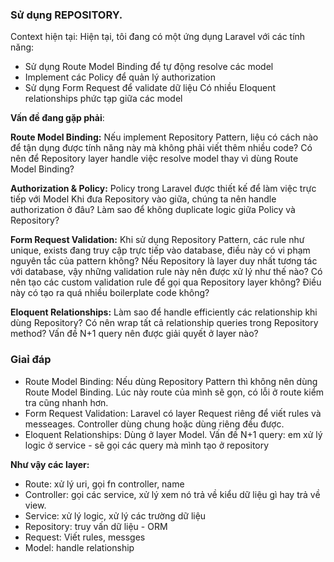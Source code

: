 ### Sử dụng REPOSITORY.
Context hiện tại:
Hiện tại, tôi đang có một ứng dụng Laravel với các tính năng:
- Sử dụng Route Model Binding để tự động resolve các model
- Implement các Policy để quản lý authorization
- Sử dụng Form Request để validate dữ liệu
Có nhiều Eloquent relationships phức tạp giữa các model

**Vấn đề đang gặp phải**:

**Route Model Binding:**
Nếu implement Repository Pattern, liệu có cách nào để tận dụng được tính năng này mà không phải viết thêm nhiều code?
Có nên để Repository layer handle việc resolve model thay vì dùng Route Model Binding?

**Authorization & Policy:**
Policy trong Laravel được thiết kế để làm việc trực tiếp với Model
Khi đưa Repository vào giữa, chúng ta nên handle authorization ở đâu?
Làm sao để không duplicate logic giữa Policy và Repository?

**Form Request Validation:**
Khi sử dụng Repository Pattern, các rule như unique, exists đang truy cập trực tiếp vào database, điều này có vi phạm nguyên tắc của pattern không?
Nếu Repository là layer duy nhất tương tác với database, vậy những validation rule này nên được xử lý như thế nào?
Có nên tạo các custom validation rule để gọi qua Repository layer không? Điều này có tạo ra quá nhiều boilerplate code không?

**Eloquent Relationships:**
Làm sao để handle efficiently các relationship khi dùng Repository?
Có nên wrap tất cả relationship queries trong Repository method?
Vấn đề N+1 query nên được giải quyết ở layer nào?

### Giaỉ đáp
- Route Model Binding: Nếu dùng Repository Pattern thì không nên dùng Route Model Binding. Lúc này route của mình sẽ gọn, có lỗi ở route kiểm tra cũng nhanh hơn.
- Form Request Validation: Laravel có layer Request riêng để viết rules và messeages. Controller dùng chung hoặc dùng riêng đều được.
- Eloquent Relationships: Dùng ở layer Model. Vấn đề N+1 query: em xử lý logic ở service - sẽ gọi các query mà mình tạo ở repository

**Như vậy các layer:**
- Route: xử lý uri, gọi fn controller, name
- Controller: gọi các service, xử lý xem nó trả về kiểu dữ liệu gì hay trả về view.
- Service: xử lý logic, xử lý các trường dữ liệu
- Repository: truy vấn dữ liệu - ORM
- Request: Viết rules, messges
- Model: handle relationship